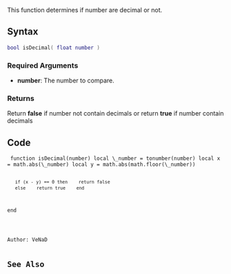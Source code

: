 <lowercasetitle></lowercasetitle>

This function determines if number are decimal or not.

Syntax
------

``` lua
bool isDecimal( float number )
```

### Required Arguments

-   **number**: The number to compare.

### Returns

Return **false** if number not contain decimals or return **true** if number contain decimals

Code
----

<section name="Server- and/or clientside Script" class="both" show="true">
<code lang="lua"> function isDecimal(number) local \_number = tonumber(number) local x = math.abs(\_number) local y = math.abs(math.floor(\_number))

`   if (x - y) == 0 then`
`   return false`
`   else`
`   return true`
`   end`

end

</syntaxhighlight>
</section>
Author: VeNaD

See Also
--------
